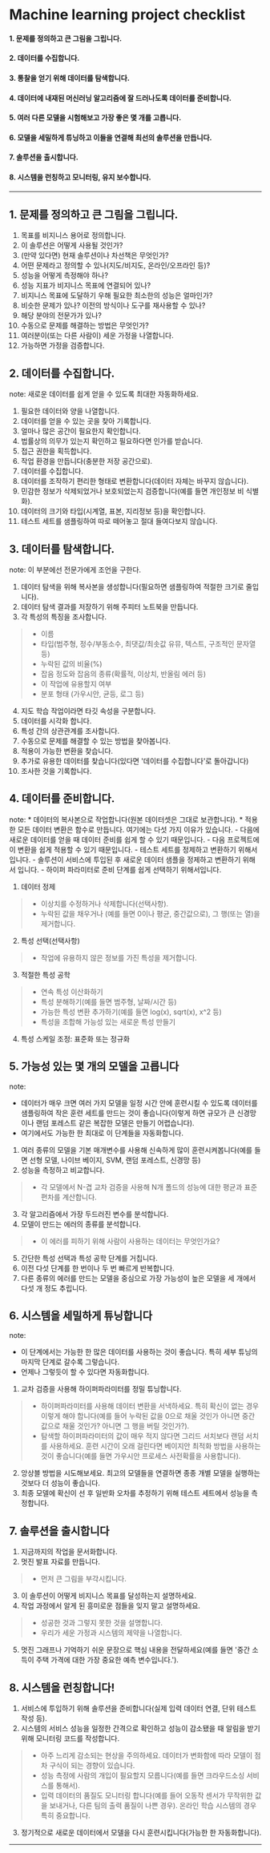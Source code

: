 # Machine learning project checklist


#### 1. 문제를 정의하고 큰 그림을 그립니다.
#### 2. 데이터를 수집합니다.
#### 3. 통찰을 얻기 위해 데이터를 탐색합니다.
#### 4. 데이터에 내재된 머신러닝 알고리즘에 잘 드러나도록 데이터를 준비합니다.
#### 5. 여러 다른 모델을 시험해보고 가장 좋은 몇 개를 고릅니다.
#### 6. 모델을 세밀하게 튜닝하고 이들을 연결해 최선의 솔루션을 만듭니다.
#### 7. 솔루션을 출시합니다.
#### 8. 시스템을 런칭하고 모니터링, 유지 보수합니다.
----------------------------------------

## 1. 문제를 정의하고 큰 그림을 그립니다.


1. 목표를 비지니스 용어로 정의합니다.
2. 이 솔루션은 어떻게 사용될 것인가?
3. (만약 있다면) 현재 솔루션이나 차선책은 무엇인가?
4. 어떤 문제라고 정의할 수 있나(지도/비지도, 온라인/오프라인 등)?
5. 성능을 어떻게 측정해야 하나?
6. 성능 지표가 비지니스 목표에 연결되어 있나?
7. 비지니스 목표에 도달하기 우해 필요한 최소한의 성능은 얼마인가?
8. 비슷한 문제가 있나? 이전의 방식이나 도구를 재사용할 수 있나?
9. 해당 분야의 전문가가 있나?
10. 수동으로 문제를 해결하는 방법은 무엇인가?
11. 여러분이(또는 다른 사람이) 세운 가정을 나열합니다.
12. 가능하면 가정을 검증합니다.

## 2. 데이터를 수집합니다.
note: 새로운 데이터를 쉽게 얻을 수 있도록 최대한 자동화하세요.


1. 필요한 데이터와 양을 나열합니다.
2. 데이터를 얻을 수 있는 곳을 찾아 기록합니다.
3. 얼마나 많은 공간이 필요한지 확인합니다.
4. 법률상의 의무가 있는지 확인하고 필요하다면 인가를 받습니다.
5. 접근 권한을 획득합니다.
6. 작업 환경을 만듭니다(충분한 저장 공간으로).
7. 데이터를 수집합니다.
8. 데이터를 조작하기 편리한 형태로 변환합니다(데이터 자체는 바꾸지 않습니다).
9. 민감한 정보가 삭제되었거나 보호되었는지 검증합니다(예를 들면 개인정보 비 식별화).
10. 데이터의 크기와 타입(시계열, 표본, 지리정보 등)을 확인합니다.
11. 테스트 세트를 샘플링하여 따로 떼어놓고 절대 들여다보지 않습니다.

## 3. 데이터를 탐색합니다.
note: 이 부분에선 전문가에게 조언을 구한다.


1. 데이터 탐색을 위해 복사본을 생성합니다(필요하면 샘플링하여 적절한 크기로 줄입니다).
2. 데이터 탐색 결과를 저장하기 위해 주피터 노트북을 만듭니다.
3. 각 특성의 특징을 조사합니다.
  >* 이름
  >* 타입(범주형, 정수/부동소수, 최댓값/최솟값 유뮤, 텍스트, 구조적인 문자열 등)
  >* 누락된 값의 비율(%)
  >* 잡음 정도와 잡음의 종류(확률적, 이상치, 반올림 에러 등)
  >* 이 작업에 유용할지 여부
  >* 분포 형태 (가우시안, 균등, 로그 등)
 4. 지도 학습 작업이라면 타깃 속성을 구분합니다.
 5. 데이터를 시각화 합니다.
 6. 특성 간의 상관관계를 조사합니다.
 7. 수동으로 문제를 해결할 수 있는 방법을 찾아봅니다.
 8. 적용이 가능한 변환을 찾습니다.
 9. 추가로 유용한 데이터를 찾습니다(있다면 '데이터를 수집합니다'로 돌아갑니다)
 10. 조사한 것을 기록합니다.
 
 ## 4. 데이터를 준비합니다.
 note:
    * 데이터의 복사본으로 작업합니다(원본 데이터셋은 그대로 보관합니다).
    * 적용한 모든 데이터 변환은 함수로 만듭니다. 여기에는 다섯 가지 이유가 있습니다.
      - 다음에 새로운 데이터를 얻을 때 데이터 준비를 쉽게 할 수 있기 때문입니다.
      - 다음 프로젝트에 이 변환을 쉽게 적용할 수 있기 때문입니다.
      - 테스트 세트를 정제하고 변환하기 위해서입니다.
      - 솔루션이 서비스에 투입된 후 새로운 데이터 샘플을 정제하고 변환하기 위해서 입니다.
      - 하이퍼 파라미터로 준비 단계를 쉽게 선택하기 위해서입니다.


1. 데이터 정제
>* 이상치를 수정하거나 삭제합니다(선택사항).
>* 누락된 값을 채우거나 (예를 들면 0이나 평균, 중간값으로), 그 행(또는 열)을 제거합니다.
2. 특성 선택(선택사항)
>* 작업에 유용하지 않은 정보를 가진 특성을 제거합니다.
3. 적절한 특성 공학
>* 연속 특성 이산화하기
>* 특성 분해하기(예를 들면 범주형, 날짜/시간 등)
>* 가능한 특성 변환 추가하기(예를 들면 log(x), sqrt(x), x^2 등)
>* 특성을 조합해 가능성 있는 새로운 특성 만들기
4. 특성 스케일 조정: 표준화 또는 정규화


## 5. 가능성 있는 몇 개의 모델을 고릅니다
note: 
  * 데이터가 매우 크면 여러 가지 모델을 일정 시간 안에 훈련시킬 수 있도록 데이터를 샘플링하여 작은 훈련 세트를 만드는 것이 좋습니다(이렇게 하면
    규모가 큰 신경망이나 랜덤 포레스트 같은 복잡한 모델은 만들기 어렵습니다).
  * 여기에서도 가능한 한 최대로 이 단계들을 자동화합니다.
  
1. 여러 종류의 모델을 기본 매개변수를 사용해 신속하게 많이 훈련시켜봅니다(예를 들면 선형 모델, 나이브 베이지, SVM, 랜덤 포레스트, 신경망 등)
2. 성능을 측정하고 비교합니다.
>* 각 모델에서 N-겹 교차 검증을 사용해 N개 폴드의 성능에 대한 평균과 표준 편차를 계산합니다.
3. 각 알고리즘에서 가장 두드러진 변수를 분석합니다.
4. 모델이 만드는 에러의 종류를 분석합니다.
>* 이 에러를 피하기 위해 사람이 사용하는 데이터는 무엇인가요?
5. 간단한 특성 선택과 특성 공학 단계를 거칩니다.
6. 이전 다섯 단계를 한 번이나 두 번 빠르게 반복합니다.
7. 다른 종류의 에러를 만드는 모델을 중심으로 가장 가능성이 높은 모델을 세 개에서 다섯 개 정도 추립니다.

## 6. 시스템을 세밀하게 튜닝합니다
note: 
  * 이 단계에서는 가능한 한 많은 데이터를 사용하는 것이 좋습니다. 특히 세부 튜닝의 마지막 단계로 갈수록 그렇습니다.
  * 언제나 그렇듯이 할 수 있다면 자동화합니다.
  
1. 교차 검증을 사용해 하이퍼파라미터를 정밀 튜닝합니다.
>* 하이퍼파라미터를 사용해 데이터 변환을 서낵하세요. 특히 확신이 없는 경우 이렇게 해야 합니다(예를 들어 누락된 값을 0으로 채울 것인가 아니면 중간
   값으로 채울 것인가? 아니면 그 행을 버릴 것인가?).
>* 탐색할 하이퍼파라미터의 값이 매우 적지 않다면 그리드 서치보다 랜덤 서치를 사용하세요. 훈련 시간이 오래 걸린다면 베이지안 최적화 방법을 사용하는 
   것이 좋습니다(예를 들면 가우시안 프로세스 사전확률을 사용합니다).
2. 앙상블 방법을 시도해보세요. 최고의 모델들을 연결하면 종종 개별 모델을 실행하는 것보다 더 성능이 좋습니다.
3. 최종 모델에 확신이 선 후 일반화 오차를 추정하기 위해 테스트 세트에서 성능을 측정합니다.

## 7. 솔루션을 출시합니다

1. 지금까지의 작업을 문서화합니다.
2. 멋진 발표 자료를 만듭니다.
>* 먼저 큰 그림을 부각시킵니다.
3. 이 솔루션이 어떻게 비지니스 목표를 달성하는지 설명하세요.
4. 작업 과정에서 알게 된 흥미로운 점들을 잊지 말고 설명하세요.
>* 성공한 것과 그렇지 못한 것을 설명합니다.
>* 우리가 세운 가정과 시스템의 제약을 나열합니다.
5. 멋진 그래프나 기억하기 쉬운 문장으로 핵심 내용을 전달하세요(예를 들면 '중간 소득이 주택 가격에 대한 가장 중요한 예측 변수입니다.').

## 8. 시스템을 런칭합니다!

1. 서비스에 투입하기 위해 솔루션을 준비합니다(실제 입력 데이터 연결, 단위 테스트 작성 등).
2. 시스템의 서비스 성능을 일정한 간격으로 확인하고 성능이 감소됐을 때 알림을 받기 위해 모니터링 코드를 작성합니다.
>* 아주 느리게 감소되는 현상을 주의하세요. 데이터가 변화함에 따라 모델이 점차 구식이 되는 경향이 있습니다.
>* 성능 측정에 사람의 개입이 필요할지 모릅니다(예를 들면 크라우드소싱 서비스를 통해서).
>* 입력 데이터의 품질도 모니터링 합니다(예를 들어 오동작 센서가 무작위한 값을 보내거나, 다른 팀의 출력 품질이 나쁜 경우). 온라인 학습 시스템의 경우    특히 중요합니다.
3. 정기적으로 새로운 데이터에서 모델을 다시 훈련시킵니다(가능한 한 자동화합니다).
---------------






